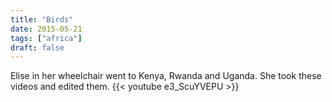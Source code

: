 ```yaml
---
title: "Birds"
date: 2015-05-21
tags: ["africa"]
draft: false
---
```

Elise in her wheelchair went to Kenya, Rwanda and Uganda. She took these videos and edited them.
{{< youtube e3_ScuYVEPU >}}